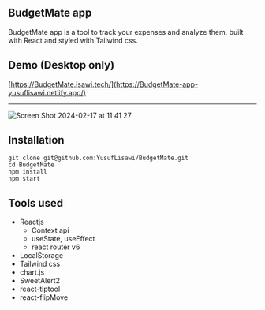 ## BudgetMate app

BudgetMate app is a tool to track your expenses and analyze them, built with React and styled with Tailwind css.

## Demo (Desktop only)
[https://BudgetMate.isawi.tech/](https://BudgetMate-app-yusuflisawi.netlify.app/)

---
![Screen Shot 2024-02-17 at 11 41 27](https://github.com/YusufLisawi/BudgetMate/assets/90868691/32673deb-a3e2-4d7c-9418-25a1346e9265)


## Installation

```plaintext
git clone git@github.com:YusufLisawi/BudgetMate.git
cd BudgetMate
npm install
npm start
```

## Tools used

-   Reactjs
    -   Context api
    -   useState, useEffect
    -   react router v6
-   LocalStorage
-   Tailwind css
-   chart.js
-   SweetAlert2
-   react-tiptool
-   react-flipMove
